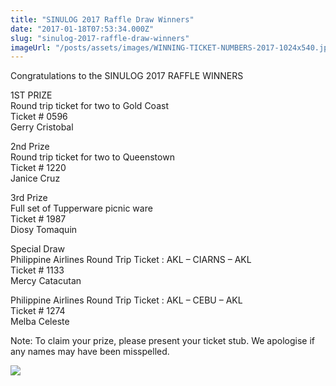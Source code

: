 ```yaml
---
title: "SINULOG 2017 Raffle Draw Winners"
date: "2017-01-18T07:53:34.000Z"
slug: "sinulog-2017-raffle-draw-winners"
imageUrl: "/posts/assets/images/WINNING-TICKET-NUMBERS-2017-1024x540.jpg"
---
```


Congratulations to the SINULOG 2017 RAFFLE WINNERS

1ST PRIZE  
Round trip ticket for two to Gold Coast  
Ticket # 0596  
Gerry Cristobal  

2nd Prize  
Round trip ticket for two to Queenstown  
Ticket # 1220  
Janice Cruz

3rd Prize  
Full set of Tupperware picnic ware  
Ticket # 1987  
Diosy Tomaquin

Special Draw  
Philippine Airlines Round Trip Ticket : AKL – CIARNS – AKL  
Ticket # 1133  
Mercy Catacutan

Philippine Airlines Round Trip Ticket : AKL – CEBU – AKL  
Ticket # 1274  
Melba Celeste

Note: To claim your prize, please present your ticket stub. We apologise if any names may have been misspelled.

![](https://i0.wp.com/santonino-nz.org/wp-content/uploads/2017/01/WINNING-TICKET-NUMBERS-2017-1024x540.jpg?resize=1024%2C540)
